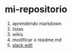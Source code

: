 # mi-repositorio
1. aprendendo markdown
1. listas
1. wikis
1. modificar o readme.md
1. [slack edit](https://stackedit.io/)
